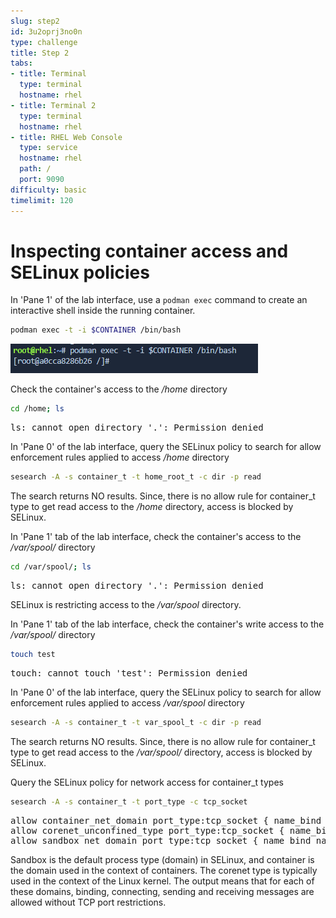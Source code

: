 ```yaml
---
slug: step2
id: 3u2oprj3no0n
type: challenge
title: Step 2
tabs:
- title: Terminal
  type: terminal
  hostname: rhel
- title: Terminal 2
  type: terminal
  hostname: rhel
- title: RHEL Web Console
  type: service
  hostname: rhel
  path: /
  port: 9090
difficulty: basic
timelimit: 120
---
```

# Inspecting container access and SELinux policies

In 'Pane 1' of the lab interface, use a `podman exec` command to create an interactive shell inside the running container.

```bash
podman exec -t -i $CONTAINER /bin/bash
```

![podmanexec](../assets/podmanexec.png)

Check the container's access to the */home* directory

```bash
cd /home; ls
```

<pre class="file">
ls: cannot open directory '.': Permission denied
</pre>

In 'Pane 0' of the lab interface, query the SELinux policy to search for allow enforcement rules applied to access */home* directory

```bash
sesearch -A -s container_t -t home_root_t -c dir -p read
```

The search returns NO results. Since, there is no allow rule for container_t type to get read access to the */home* directory, access
is blocked by SELinux.

In 'Pane 1' tab of the lab interface, check the container's access to the */var/spool/* directory

```bash
cd /var/spool/; ls
```

<pre class="file">
ls: cannot open directory '.': Permission denied
</pre>

SELinux is restricting access to the */var/spool* directory.

In 'Pane 1' tab of the lab interface, check the container's write access to the */var/spool/* directory

```bash
touch test
```

<pre class="file">
touch: cannot touch 'test': Permission denied
</pre>

In 'Pane 0' of the lab interface, query the SELinux policy to search for allow enforcement rules applied to access */var/spool* directory

```bash
sesearch -A -s container_t -t var_spool_t -c dir -p read
```

The search returns NO results. Since, there is no allow rule for container_t type to get read access to the */var/spool/* directory, access
is blocked by SELinux.

Query the SELinux policy for network access for container_t types

```bash
sesearch -A -s container_t -t port_type -c tcp_socket
```

<pre class="file">
allow container_net_domain port_type:tcp_socket { name_bind name_connect recv_msg send_msg };
allow corenet_unconfined_type port_type:tcp_socket { name_bind name_connect recv_msg send_msg };
allow sandbox_net_domain port_type:tcp_socket { name_bind name_connect recv_msg send_msg };
</pre>

Sandbox is the default process type (domain) in SELinux, and container is the domain used in the context of containers. The corenet type
is typically used in the context of the Linux kernel. The output means that for each of these domains, binding, connecting, sending and receiving
messages are allowed without TCP port restrictions.
